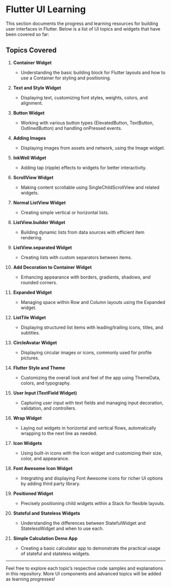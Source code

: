# Flutter UI Learning

This section documents the progress and learning resources for building user interfaces in Flutter. Below is a list of UI topics and widgets that have been covered so far:

## Topics Covered

1. **Container Widget**
   - Understanding the basic building block for Flutter layouts and how to use a Container for styling and positioning.

2. **Text and Style Widget**
   - Displaying text, customizing font styles, weights, colors, and alignment.

3. **Button Widget**
   - Working with various button types (ElevatedButton, TextButton, OutlinedButton) and handling onPressed events.

4. **Adding Images**
   - Displaying images from assets and network, using the Image widget.

5. **InkWell Widget**
   - Adding tap (ripple) effects to widgets for better interactivity.

6. **ScrollView Widget**
   - Making content scrollable using SingleChildScrollView and related widgets.

7. **Normal ListView Widget**
   - Creating simple vertical or horizontal lists.

8. **ListView.builder Widget**
   - Building dynamic lists from data sources with efficient item rendering.

9. **ListView.separated Widget**
   - Creating lists with custom separators between items.

10. **Add Decoration to Container Widget**
    - Enhancing appearance with borders, gradients, shadows, and rounded corners.

11. **Expanded Widget**
    - Managing space within Row and Column layouts using the Expanded widget.

12. **ListTile Widget**
    - Displaying structured list items with leading/trailing icons, titles, and subtitles.

13. **CircleAvatar Widget**
    - Displaying circular images or icons, commonly used for profile pictures.

14. **Flutter Style and Theme**
    - Customizing the overall look and feel of the app using ThemeData, colors, and typography.

15. **User Input (TextField Widget)**
    - Capturing user input with text fields and managing input decoration, validation, and controllers.

16. **Wrap Widget**
    - Laying out widgets in horizontal and vertical flows, automatically wrapping to the next line as needed.

17. **Icon Widgets**
    - Using built-in icons with the Icon widget and customizing their size, color, and appearance.

18. **Font Awesome Icon Widget**
    - Integrating and displaying Font Awesome icons for richer UI options by adding third party library.

19. **Positioned Widget**
    - Precisely positioning child widgets within a Stack for flexible layouts.
      
20. **Stateful and Stateless Widgets**
    - Understanding the differences between StatefulWidget and StatelessWidget and when to use each.

21. **Simple Calculation Demo App**
    - Creating a basic calculator app to demonstrate the practical usage of stateful and stateless widgets.


---

Feel free to explore each topic’s respective code samples and explanations in this repository. More UI components and advanced topics will be added as learning progresses!
